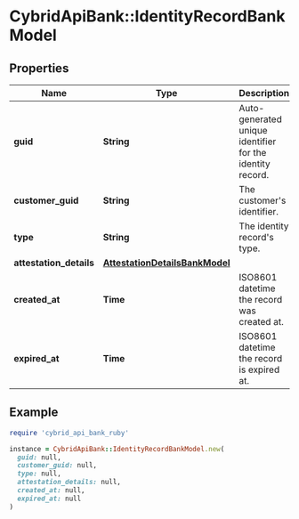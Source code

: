 # CybridApiBank::IdentityRecordBankModel

## Properties

| Name | Type | Description | Notes |
| ---- | ---- | ----------- | ----- |
| **guid** | **String** | Auto-generated unique identifier for the identity record. | [optional] |
| **customer_guid** | **String** | The customer&#39;s identifier. | [optional] |
| **type** | **String** | The identity record&#39;s type. | [optional] |
| **attestation_details** | [**AttestationDetailsBankModel**](AttestationDetailsBankModel.md) |  | [optional] |
| **created_at** | **Time** | ISO8601 datetime the record was created at. | [optional] |
| **expired_at** | **Time** | ISO8601 datetime the record is expired at. | [optional] |

## Example

```ruby
require 'cybrid_api_bank_ruby'

instance = CybridApiBank::IdentityRecordBankModel.new(
  guid: null,
  customer_guid: null,
  type: null,
  attestation_details: null,
  created_at: null,
  expired_at: null
)
```


